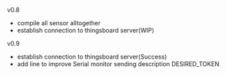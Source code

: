 v0.8
- compile all sensor alltogether
- establish connection to thingsboard server(WIP)


v0.9
- establish connection to thingsboard server(Success)
- add line to improve Serial monitor sending description DESIRED_TOKEN